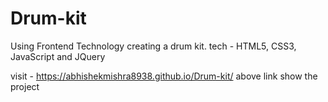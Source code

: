 # Drum-kit
Using Frontend Technology creating a drum kit.
tech - HTML5, CSS3, JavaScript and JQuery

visit - https://abhishekmishra8938.github.io/Drum-kit/ 
above link show the project
